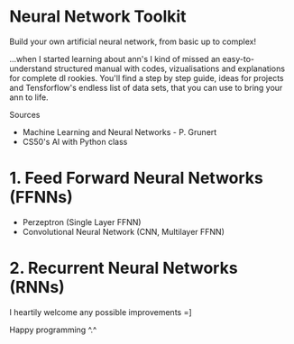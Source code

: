 # Neural Network Toolkit

Build your own artificial neural network, from basic up to complex!

...when I started learning about ann's I kind of missed an easy-to-understand structured manual with codes, vizualisations and explanations for complete dl rookies. 
You'll find a step by step guide, ideas for projects and Tensforflow's endless list of data sets, that you can use to bring your ann to life.

Sources
- Machine Learning and Neural Networks - P. Grunert
- CS50's AI with Python class


# 1. Feed Forward Neural Networks (FFNNs)

- Perzeptron (Single Layer FFNN)
- Convolutional Neural Network (CNN, Multilayer FFNN)

# 2. Recurrent Neural Networks (RNNs)


I heartily welcome any possible improvements =] 


Happy programming ^.^
